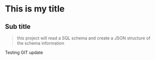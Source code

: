 # This is my title
## Sub title
> this project will read a SQL schema and create a JSON structure of the schema information

Testing GIT update
